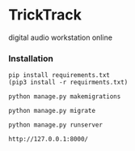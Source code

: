 # __TrickTrack__


digital audio workstation online


### Installation
```
pip install requirements.txt
(pip3 install -r requirments.txt)

python manage.py makemigrations

python manage.py migrate

python manage.py runserver

http://127.0.0.1:8000/
```
